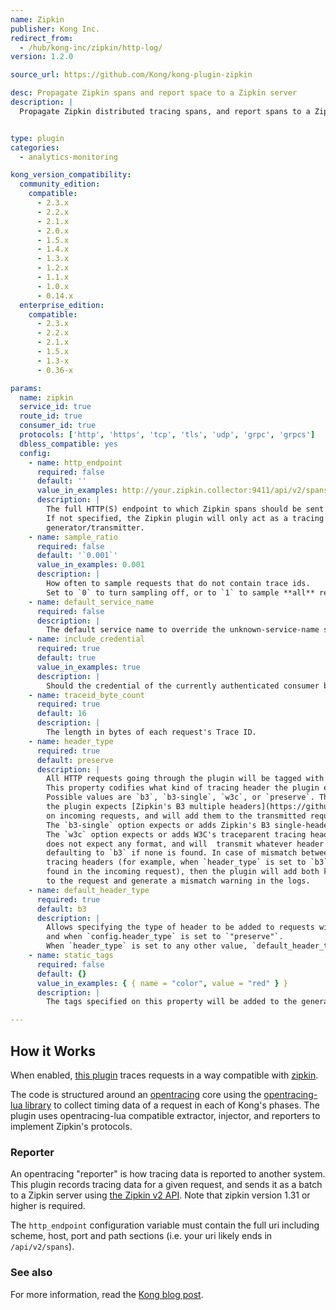 ```yaml
---
name: Zipkin
publisher: Kong Inc.
redirect_from:
  - /hub/kong-inc/zipkin/http-log/
version: 1.2.0

source_url: https://github.com/Kong/kong-plugin-zipkin

desc: Propagate Zipkin spans and report space to a Zipkin server
description: |
  Propagate Zipkin distributed tracing spans, and report spans to a Zipkin server.


type: plugin
categories:
  - analytics-monitoring

kong_version_compatibility:
  community_edition:
    compatible:
      - 2.3.x
      - 2.2.x
      - 2.1.x
      - 2.0.x
      - 1.5.x
      - 1.4.x
      - 1.3.x
      - 1.2.x
      - 1.1.x
      - 1.0.x
      - 0.14.x
  enterprise_edition:
    compatible:
      - 2.3.x
      - 2.2.x
      - 2.1.x
      - 1.5.x
      - 1.3-x
      - 0.36-x

params:
  name: zipkin
  service_id: true
  route_id: true
  consumer_id: true
  protocols: ['http', 'https', 'tcp', 'tls', 'udp', 'grpc', 'grpcs']
  dbless_compatible: yes
  config:
    - name: http_endpoint
      required: false
      default: ''
      value_in_examples: http://your.zipkin.collector:9411/api/v2/spans
      description: |
        The full HTTP(S) endpoint to which Zipkin spans should be sent by Kong.
        If not specified, the Zipkin plugin will only act as a tracing header
        generator/transmitter.
    - name: sample_ratio
      required: false
      default: '`0.001`'
      value_in_examples: 0.001
      description: |
        How often to sample requests that do not contain trace ids.
        Set to `0` to turn sampling off, or to `1` to sample **all** requests.
    - name: default_service_name
      required: false
      description: |
        The default service name to override the unknown-service-name spans.
    - name: include_credential
      required: true
      default: true
      value_in_examples: true
      description: |
        Should the credential of the currently authenticated consumer be included in metadata sent to the Zipkin server?
    - name: traceid_byte_count
      required: true
      default: 16
      description: |
        The length in bytes of each request's Trace ID.
    - name: header_type
      required: true
      default: preserve
      description: |
        All HTTP requests going through the plugin will be tagged with a tracing HTTP request.
        This property codifies what kind of tracing header the plugin expects on incoming requests.
        Possible values are `b3`, `b3-single`, `w3c`, or `preserve`. The `b3` option means that
        the plugin expects [Zipkin's B3 multiple headers](https://github.com/openzipkin/b3-propagation#multiple-headers)
        on incoming requests, and will add them to the transmitted requests if they are missing from it.
        The `b3-single` option expects or adds Zipkin's B3 single-header tracing headers.
        The `w3c` option expects or adds W3C's traceparent tracing header. The `preserve` option
        does not expect any format, and will  transmit whatever header is recognized or present,
        defaulting to `b3` if none is found. In case of mismatch between the expected and incoming
        tracing headers (for example, when `header_type` is set to `b3` but a w3c-style tracing header is
        found in the incoming request), then the plugin will add both kinds of tracing headers
        to the request and generate a mismatch warning in the logs.
    - name: default_header_type
      required: true
      default: b3
      description: |
        Allows specifying the type of header to be added to requests with no pre-existing tracing headers
        and when `config.header_type` is set to `"preserve"`.
        When `header_type` is set to any other value, `default_header_type` is ignored.
    - name: static_tags
      required: false
      default: {}
      value_in_examples: { { name = "color", value = "red" } }
      description: |
        The tags specified on this property will be added to the generated request traces.

---
```


## How it Works

When enabled, [this plugin](https://github.com/Kong/kong-plugin-zipkin) traces requests in a way compatible with [zipkin](https://zipkin.io/).

The code is structured around an [opentracing](http://opentracing.io/) core using the [opentracing-lua library](https://github.com/Kong/opentracing-lua) to collect timing data of a request in each of Kong's phases.
The plugin uses opentracing-lua compatible extractor, injector, and reporters to implement Zipkin's protocols.

### Reporter

An opentracing "reporter" is how tracing data is reported to another system.
This plugin records tracing data for a given request, and sends it as a batch to a Zipkin server using [the Zipkin v2 API](https://zipkin.io/zipkin-api/#/default/post_spans). Note that zipkin version 1.31 or higher is required.

The `http_endpoint` configuration variable must contain the full uri including scheme, host, port and path sections (i.e. your uri likely ends in `/api/v2/spans`).

### See also

For more information, read the [Kong blog post](https://konghq.com/blog/tracing-with-zipkin-in-kong-2-1-0/).
